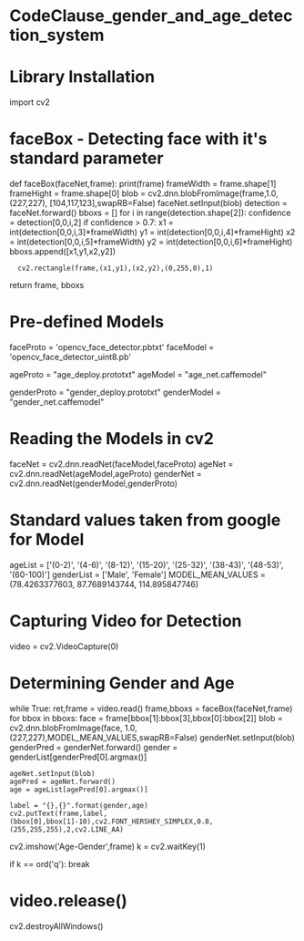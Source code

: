 # CodeClause_gender_and_age_detection_system

# Library Installation
import cv2

# faceBox - Detecting face with it's standard parameter
def faceBox(faceNet,frame):
  print(frame)
  frameWidth  = frame.shape[1]
  frameHight = frame.shape[0]
  blob = cv2.dnn.blobFromImage(frame,1.0, (227,227), [104,117,123],swapRB=False)
  faceNet.setInput(blob)
  detection = faceNet.forward()
  bboxs = []
  for i in range(detection.shape[2]):
    confidence = detection[0,0,i,2]
    if confidence > 0.7:
      x1 = int(detection[0,0,i,3]*frameWidth)
      y1 = int(detection[0,0,i,4]*frameHight)
      x2 = int(detection[0,0,i,5]*frameWidth)
      y2 = int(detection[0,0,i,6]*frameHight)
      bboxs.append([x1,y1,x2,y2])

      cv2.rectangle(frame,(x1,y1),(x2,y2),(0,255,0),1)
  return frame, bboxs

# Pre-defined Models
faceProto = 'opencv_face_detector.pbtxt'
faceModel = 'opencv_face_detector_uint8.pb'

ageProto = "age_deploy.prototxt"
ageModel = "age_net.caffemodel"

genderProto = "gender_deploy.prototxt"
genderModel = "gender_net.caffemodel"

# Reading the Models in cv2
faceNet = cv2.dnn.readNet(faceModel,faceProto)
ageNet = cv2.dnn.readNet(ageModel,ageProto)
genderNet = cv2.dnn.readNet(genderModel,genderProto)

# Standard values taken from google for Model
ageList = ['(0-2)', '(4-6)', '(8-12)', '(15-20)', '(25-32)', '(38-43)', '(48-53)', '(60-100)']
genderList = ['Male', 'Female']
MODEL_MEAN_VALUES = (78.4263377603, 87.7689143744, 114.895847746)

# Capturing Video for Detection
video = cv2.VideoCapture(0)

# Determining Gender and Age
while True:
  ret,frame = video.read()
  frame,bboxs = faceBox(faceNet,frame)
  for bbox in bboxs:
    face = frame[bbox[1]:bbox[3],bbox[0]:bbox[2]]
    blob = cv2.dnn.blobFromImage(face, 1.0,(227,227),MODEL_MEAN_VALUES,swapRB=False)
    genderNet.setInput(blob)
    genderPred = genderNet.forward()
    gender = genderList[genderPred[0].argmax()]

    ageNet.setInput(blob)
    agePred = ageNet.forward()
    age = ageList[agePred[0].argmax()]

    label = "{},{}".format(gender,age)
    cv2.putText(frame,label,(bbox[0],bbox[1]-10),cv2.FONT_HERSHEY_SIMPLEX,0.8,(255,255,255),2,cv2.LINE_AA)
  cv2.imshow('Age-Gender',frame)
  k = cv2.waitKey(1)

  if k == ord('q'):
    break

# video.release()
cv2.destroyAllWindows()
